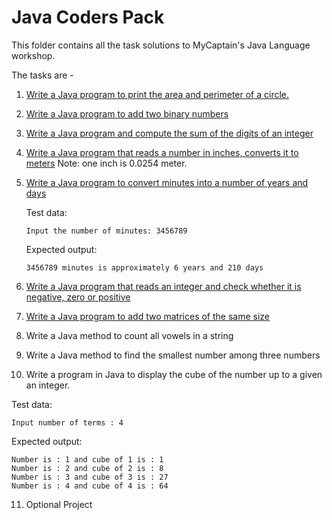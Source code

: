 # Java Coders Pack

This folder contains all the task solutions to MyCaptain's Java Language workshop.

The tasks are -

1. [Write a Java program to print the area and perimeter of a circle.](src/task_1_circle/Task1.java)

2. [Write a Java program to add two binary numbers](src/task_2_binary_adder/Task2.java)

3. [Write a Java program and compute the sum of the digits of an integer](src/task_3_sum_of_digits/Task3.java)

4. [Write a Java program that reads a number in inches, converts it to meters](src/task_4_inch_to_meters/Task4.java)
   Note: one inch is 0.0254 meter.

5. [Write a Java program to convert minutes into a number of years and days](src/task_5_minutes_to_years_and_days/Task5.java)

   Test data:

   ```text
   Input the number of minutes: 3456789
   ```

   Expected output:

   ```text
   3456789 minutes is approximately 6 years and 210 days
   ```

6. [Write a Java program that reads an integer and check whether it is negative, zero or positive](src/task_6_negative_or_positive/Task6.java)

7. [Write a Java program to add two matrices of the same size](src/task_7_matrix_add/Task7.java)

8. Write a Java method to count all vowels in a string

9. Write a Java method to find the smallest number among three numbers

10. Write a program in Java to display the cube of the number up to a given an integer.

   Test data:

   ```text
   Input number of terms : 4
   ```

   Expected output:

   ```text
   Number is : 1 and cube of 1 is : 1
   Number is : 2 and cube of 2 is : 8
   Number is : 3 and cube of 3 is : 27
   Number is : 4 and cube of 4 is : 64
   ```

11. Optional Project
